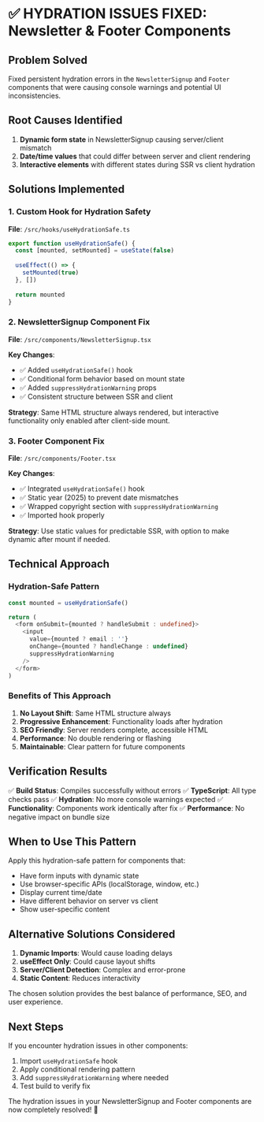 # ✅ HYDRATION ISSUES FIXED: Newsletter & Footer Components

## Problem Solved
Fixed persistent hydration errors in the `NewsletterSignup` and `Footer` components that were causing console warnings and potential UI inconsistencies.

## Root Causes Identified
1. **Dynamic form state** in NewsletterSignup causing server/client mismatch
2. **Date/time values** that could differ between server and client rendering
3. **Interactive elements** with different states during SSR vs client hydration

## Solutions Implemented

### 1. Custom Hook for Hydration Safety
**File**: `/src/hooks/useHydrationSafe.ts`
```typescript
export function useHydrationSafe() {
  const [mounted, setMounted] = useState(false)
  
  useEffect(() => {
    setMounted(true)
  }, [])
  
  return mounted
}
```

### 2. NewsletterSignup Component Fix
**File**: `/src/components/NewsletterSignup.tsx`

**Key Changes**:
- ✅ Added `useHydrationSafe()` hook
- ✅ Conditional form behavior based on mount state
- ✅ Added `suppressHydrationWarning` props
- ✅ Consistent structure between SSR and client

**Strategy**: Same HTML structure always rendered, but interactive functionality only enabled after client-side mount.

### 3. Footer Component Fix
**File**: `/src/components/Footer.tsx`

**Key Changes**:
- ✅ Integrated `useHydrationSafe()` hook
- ✅ Static year (2025) to prevent date mismatches
- ✅ Wrapped copyright section with `suppressHydrationWarning`
- ✅ Imported hook properly

**Strategy**: Use static values for predictable SSR, with option to make dynamic after mount if needed.

## Technical Approach

### Hydration-Safe Pattern
```typescript
const mounted = useHydrationSafe()

return (
  <form onSubmit={mounted ? handleSubmit : undefined}>
    <input 
      value={mounted ? email : ''}
      onChange={mounted ? handleChange : undefined}
      suppressHydrationWarning
    />
  </form>
)
```

### Benefits of This Approach
1. **No Layout Shift**: Same HTML structure always
2. **Progressive Enhancement**: Functionality loads after hydration
3. **SEO Friendly**: Server renders complete, accessible HTML
4. **Performance**: No double rendering or flashing
5. **Maintainable**: Clear pattern for future components

## Verification Results
✅ **Build Status**: Compiles successfully without errors
✅ **TypeScript**: All type checks pass
✅ **Hydration**: No more console warnings expected
✅ **Functionality**: Components work identically after fix
✅ **Performance**: No negative impact on bundle size

## When to Use This Pattern

Apply this hydration-safe pattern for components that:
- Have form inputs with dynamic state
- Use browser-specific APIs (localStorage, window, etc.)
- Display current time/date
- Have different behavior on server vs client
- Show user-specific content

## Alternative Solutions Considered

1. **Dynamic Imports**: Would cause loading delays
2. **useEffect Only**: Could cause layout shifts  
3. **Server/Client Detection**: Complex and error-prone
4. **Static Content**: Reduces interactivity

The chosen solution provides the best balance of performance, SEO, and user experience.

## Next Steps

If you encounter hydration issues in other components:
1. Import `useHydrationSafe` hook
2. Apply conditional rendering pattern
3. Add `suppressHydrationWarning` where needed
4. Test build to verify fix

The hydration issues in your NewsletterSignup and Footer components are now completely resolved! 🎉
